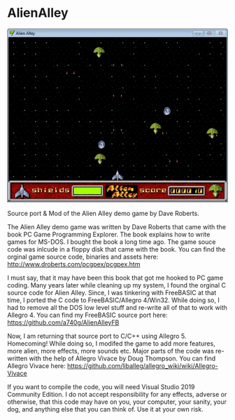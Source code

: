 # AlienAlley
![Screenshot](screenshot.gif)  

Source port & Mod of the Alien Alley demo game by Dave Roberts.

The Alien Alley demo game was written by Dave Roberts that came with the book PC Game Programming Explorer.
The book explains how to write games for MS-DOS. I bought the book a long time ago.
The game souce code was inlcude in a floppy disk that came with the book.
You can find the orginal game source code, binaries and assets here: http://www.droberts.com/pcgpex/pcgpex.htm

I must say, that it may have been this book that got me hooked to PC game coding.
Many years later while cleaning up my system, I found the orginal C source code for Alien Alley.
Since, I was tinkering with FreeBASIC at that time, I ported the C code to FreeBASIC/Allegro 4/Win32.
While doing so, I had to remove all the DOS low level stuff and re-write all of that to work with Allegro 4.
You can find my FreeBASIC source port here: https://github.com/a740g/AlienAlleyFB

Now, I am returning that source port to C/C++ using Allegro 5. Homecoming!
While doing so, I modifed the game to add more features, more alien, more effects, more sounds etc.
Major parts of the code was re-written with the help of Allegro Vivace by Doug Thompson.
You can find Allegro Vivace here: https://github.com/liballeg/allegro_wiki/wiki/Allegro-Vivace

If you want to compile the code, you will need Visual Studio 2019 Community Edition.
I do not accept responsibility for any effects, adverse or otherwise, that this code may have on you, your computer, your sanity, your dog, and anything else that you can think of. Use it at your own risk.
